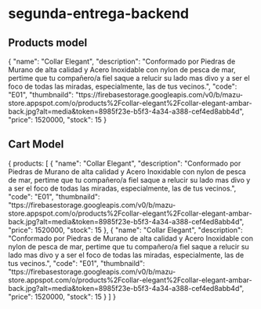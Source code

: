# segunda-entrega-backend

## Products model
{ 
  "name": "Collar Elegant",
  "description": "Conformado por Piedras de Murano de alta calidad y Acero Inoxidable con nylon de pesca de mar, pertime que tu compañero/a fiel saque a relucir su lado mas divo y a ser el foco de todas las miradas, especialmente, las de tus vecinos.",
  "code": "E01",
  "thumbnaild": "ttps://firebasestorage.googleapis.com/v0/b/mazu-store.appspot.com/o/products%2Fcollar-elegant%2Fcollar-elegant-ambar-back.jpg?alt=media&token=8985f23e-b5f3-4a34-a388-cef4ed8abb4d",
  "price": 1520000,
  "stock": 15
}

## Cart Model
{
  products: [
    { 
      "name": "Collar Elegant",
      "description": "Conformado por Piedras de Murano de alta calidad y Acero Inoxidable con nylon de pesca de mar, pertime que tu compañero/a fiel saque a relucir su lado mas divo y a ser el foco de todas las miradas, especialmente, las de tus vecinos.",
      "code": "E01",
      "thumbnaild": "ttps://firebasestorage.googleapis.com/v0/b/mazu-store.appspot.com/o/products%2Fcollar-elegant%2Fcollar-elegant-ambar-back.jpg?alt=media&token=8985f23e-b5f3-4a34-a388-cef4ed8abb4d",
      "price": 1520000,
      "stock": 15
    },
    { 
      "name": "Collar Elegant",
      "description": "Conformado por Piedras de Murano de alta calidad y Acero Inoxidable con nylon de pesca de mar, pertime que tu compañero/a fiel saque a relucir su lado mas divo y a ser el foco de todas las miradas, especialmente, las de tus vecinos.",
      "code": "E01",
      "thumbnaild": "ttps://firebasestorage.googleapis.com/v0/b/mazu-store.appspot.com/o/products%2Fcollar-elegant%2Fcollar-elegant-ambar-back.jpg?alt=media&token=8985f23e-b5f3-4a34-a388-cef4ed8abb4d",
      "price": 1520000,
      "stock": 15
    }
  ]
}